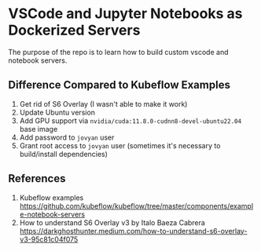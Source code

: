 # VSCode and Jupyter Notebooks as Dockerized Servers

The purpose of the repo is to learn how to build custom vscode and notebook servers.

## Difference Compared to Kubeflow Examples

1. Get rid of S6 Overlay (I wasn't able to make it work)
2. Update Ubuntu version
3. Add GPU support via `nvidia/cuda:11.8.0-cudnn8-devel-ubuntu22.04` base image
4. Add password to `jovyan` user
5. Grant root access to `jovyan` user (sometimes it's necessary to build/install dependencies)

## References

1. Kubeflow examples https://github.com/kubeflow/kubeflow/tree/master/components/example-notebook-servers
2. How to understand S6 Overlay v3 by Italo Baeza Cabrera https://darkghosthunter.medium.com/how-to-understand-s6-overlay-v3-95c81c04f075